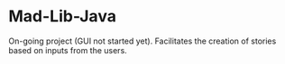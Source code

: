 # Mad-Lib-Java

On-going project (GUI not started yet). Facilitates the creation of stories based on inputs from the users.
